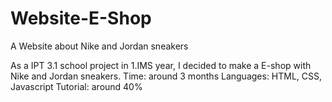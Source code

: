 # Website-E-Shop
A Website about Nike and Jordan sneakers


As a IPT 3.1 school project in 1.IMS year, I decided to make a E-shop with Nike and Jordan sneakers. 
Time: around 3 months
Languages: HTML, CSS, Javascript
Tutorial: around 40%
